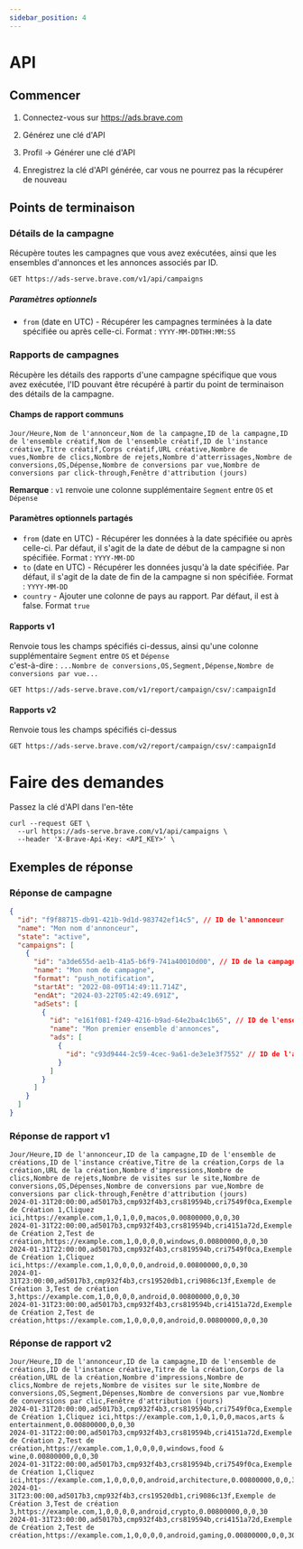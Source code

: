 ```yaml
---
sidebar_position: 4
---
```


# API

## Commencer

1. Connectez-vous sur https://ads.brave.com

2. Générez une clé d'API
  1. Profil -> Générer une clé d'API
  2. Enregistrez la clé d'API générée, car vous ne pourrez pas la récupérer de nouveau

## Points de terminaison

### Détails de la campagne

Récupère toutes les campagnes que vous avez exécutées, ainsi que les ensembles d'annonces et les annonces associés par ID.

```
GET https://ads-serve.brave.com/v1/api/campaigns
```

##### Paramètres optionnels

- `from` (date en UTC) - Récupérer les campagnes terminées à la date spécifiée ou après celle-ci. Format : `YYYY-MM-DDTHH:MM:SS`

### Rapports de campagnes

Récupère les détails des rapports d'une campagne spécifique que vous avez exécutée, l'ID pouvant être récupéré à partir du point de terminaison des détails de la campagne.

#### Champs de rapport communs

```
Jour/Heure,Nom de l'annonceur,Nom de la campagne,ID de la campagne,ID de l'ensemble créatif,Nom de l'ensemble créatif,ID de l'instance créative,Titre créatif,Corps créatif,URL créative,Nombre de vues,Nombre de clics,Nombre de rejets,Nombre d'atterrissages,Nombre de conversions,OS,Dépense,Nombre de conversions par vue,Nombre de conversions par click-through,Fenêtre d'attribution (jours)
```

**Remarque** : `v1` renvoie une colonne supplémentaire `Segment` entre `OS` et `Dépense`

#### Paramètres optionnels partagés

- `from` (date en UTC) - Récupérer les données à la date spécifiée ou après celle-ci. Par défaut, il s'agit de la date de début de la campagne si non spécifiée. Format : `YYYY-MM-DD`
- `to` (date en UTC) - Récupérer les données jusqu'à la date spécifiée. Par défaut, il s'agit de la date de fin de la campagne si non spécifiée. Format : `YYYY-MM-DD`
- `country` - Ajouter une colonne de pays au rapport. Par défaut, il est à false. Format `true`

#### Rapports v1

Renvoie tous les champs spécifiés ci-dessus, ainsi qu'une colonne supplémentaire `Segment` entre `OS` et `Dépense` <br />
c'est-à-dire : `...Nombre de conversions,OS,Segment,Dépense,Nombre de conversions par vue...`

```
GET https://ads-serve.brave.com/v1/report/campaign/csv/:campaignId
```

#### Rapports v2

Renvoie tous les champs spécifiés ci-dessus

```
GET https://ads-serve.brave.com/v2/report/campaign/csv/:campaignId
```

# Faire des demandes

Passez la clé d'API dans l'en-tête

```
curl --request GET \
  --url https://ads-serve.brave.com/v1/api/campaigns \
  --header 'X-Brave-Api-Key: <API_KEY>' \
```

## Exemples de réponse

### Réponse de campagne

```json
{
  "id": "f9f88715-db91-421b-9d1d-983742ef14c5", // ID de l'annonceur
  "name": "Mon nom d'annonceur",
  "state": "active",
  "campaigns": [
    {
      "id": "a3de655d-ae1b-41a5-b6f9-741a40010d00", // ID de la campagne
      "name": "Mon nom de campagne",
      "format": "push_notification",
      "startAt": "2022-08-09T14:49:11.714Z",
      "endAt": "2024-03-22T05:42:49.691Z",
      "adSets": [
        {
          "id": "e161f081-f249-4216-b9ad-64e2ba4c1b65", // ID de l'ensemble d'annonces
          "name": "Mon premier ensemble d'annonces",
          "ads": [
            {
              "id": "c93d9444-2c59-4cec-9a61-de3e1e3f7552" // ID de l'annonce
            }
          ]
        }
      ]
    }
  ]
}
```

### Réponse de rapport v1

```
Jour/Heure,ID de l'annonceur,ID de la campagne,ID de l'ensemble de créations,ID de l'instance créative,Titre de la création,Corps de la création,URL de la création,Nombre d'impressions,Nombre de clics,Nombre de rejets,Nombre de visites sur le site,Nombre de conversions,OS,Dépenses,Nombre de conversions par vue,Nombre de conversions par click-through,Fenêtre d'attribution (jours)
2024-01-31T20:00:00,ad5017b3,cmp932f4b3,crs819594b,cri7549f0ca,Exemple de Création 1,Cliquez ici,https://example.com,1,0,1,0,0,macos,0.00800000,0,0,30
2024-01-31T22:00:00,ad5017b3,cmp932f4b3,crs819594b,cri4151a72d,Exemple de Création 2,Test de création,https://example.com,1,0,0,0,0,windows,0.00800000,0,0,30
2024-01-31T22:00:00,ad5017b3,cmp932f4b3,crs819594b,cri7549f0ca,Exemple de Création 1,Cliquez ici,https://example.com,1,0,0,0,0,android,0.00800000,0,0,30
2024-01-31T23:00:00,ad5017b3,cmp932f4b3,crs19520db1,cri9086c13f,Exemple de Création 3,Test de création 3,https://example.com,1,0,0,0,0,android,0.00800000,0,0,30
2024-01-31T23:00:00,ad5017b3,cmp932f4b3,crs819594b,cri4151a72d,Exemple de Création 2,Test de création,https://example.com,1,0,0,0,0,android,0.00800000,0,0,30
```

### Réponse de rapport v2

```
Jour/Heure,ID de l'annonceur,ID de la campagne,ID de l'ensemble de créations,ID de l'instance créative,Titre de la création,Corps de la création,URL de la création,Nombre d'impressions,Nombre de clics,Nombre de rejets,Nombre de visites sur le site,Nombre de conversions,OS,Segment,Dépenses,Nombre de conversions par vue,Nombre de conversions par clic,Fenêtre d'attribution (jours)
2024-01-31T20:00:00,ad5017b3,cmp932f4b3,crs819594b,cri7549f0ca,Exemple de Création 1,Cliquez ici,https://example.com,1,0,1,0,0,macos,arts & entertainment,0.00800000,0,0,30 
2024-01-31T22:00:00,ad5017b3,cmp932f4b3,crs819594b,cri4151a72d,Exemple de Création 2,Test de création,https://example.com,1,0,0,0,0,windows,food & wine,0.00800000,0,0,30
2024-01-31T22:00:00,ad5017b3,cmp932f4b3,crs819594b,cri7549f0ca,Exemple de Création 1,Cliquez ici,https://example.com,1,0,0,0,0,android,architecture,0.00800000,0,0,30
2024-01-31T23:00:00,ad5017b3,cmp932f4b3,crs19520db1,cri9086c13f,Exemple de Création 3,Test de création 3,https://example.com,1,0,0,0,0,android,crypto,0.00800000,0,0,30 
2024-01-31T23:00:00,ad5017b3,cmp932f4b3,crs819594b,cri4151a72d,Exemple de Création 2,Test de création,https://example.com,1,0,0,0,0,android,gaming,0.00800000,0,0,30
```